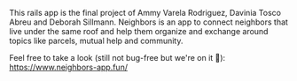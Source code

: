 This rails app is the final project of Ammy Varela Rodriguez, Davinia Tosco Abreu and Deborah Sillmann.
Neighbors is an app to connect neighbors that live under the same roof and help them organize and exchange around topics like parcels, mutual help and community.

Feel free to take a look (still not bug-free but we're on it 💪): https://www.neighbors-app.fun/

